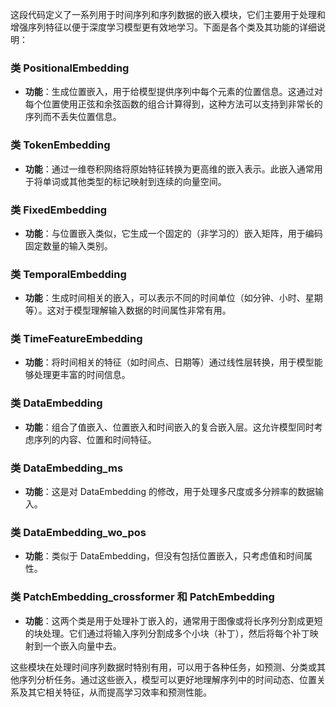 
这段代码定义了一系列用于时间序列和序列数据的嵌入模块，它们主要用于处理和增强序列特征以便于深度学习模型更有效地学习。下面是各个类及其功能的详细说明：

### 类 PositionalEmbedding
- **功能**：生成位置嵌入，用于给模型提供序列中每个元素的位置信息。这通过对每个位置使用正弦和余弦函数的组合计算得到，这种方法可以支持到非常长的序列而不丢失位置信息。

### 类 TokenEmbedding
- **功能**：通过一维卷积网络将原始特征转换为更高维的嵌入表示。此嵌入通常用于将单词或其他类型的标记映射到连续的向量空间。

### 类 FixedEmbedding
- **功能**：与位置嵌入类似，它生成一个固定的（非学习的）嵌入矩阵，用于编码固定数量的输入类别。

### 类 TemporalEmbedding
- **功能**：生成时间相关的嵌入，可以表示不同的时间单位（如分钟、小时、星期等）。这对于模型理解输入数据的时间属性非常有用。

### 类 TimeFeatureEmbedding
- **功能**：将时间相关的特征（如时间点、日期等）通过线性层转换，用于模型能够处理更丰富的时间信息。

### 类 DataEmbedding
- **功能**：组合了值嵌入、位置嵌入和时间嵌入的复合嵌入层。这允许模型同时考虑序列的内容、位置和时间特征。

### 类 DataEmbedding_ms
- **功能**：这是对 DataEmbedding 的修改，用于处理多尺度或多分辨率的数据输入。

### 类 DataEmbedding_wo_pos
- **功能**：类似于 DataEmbedding，但没有包括位置嵌入，只考虑值和时间属性。

### 类 PatchEmbedding_crossformer 和 PatchEmbedding
- **功能**：这两个类是用于处理补丁嵌入的，通常用于图像或将长序列分割成更短的块处理。它们通过将输入序列分割成多个小块（补丁），然后将每个补丁映射到一个嵌入向量中去。

这些模块在处理时间序列数据时特别有用，可以用于各种任务，如预测、分类或其他序列分析任务。通过这些嵌入，模型可以更好地理解序列中的时间动态、位置关系及其它相关特征，从而提高学习效率和预测性能。
